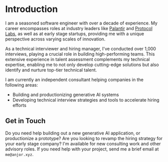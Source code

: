 # Introduction

I am a seasoned software engineer with over a decade of experience. My career encompasses roles at industry leaders like [Palantir](https://www.palantir.com/) and [Protocol
Labs](https://protocol.ai/), as well as at early stage startups, providing me with a unique perspective across varying scales of innovation. 

As a technical interviewer and hiring manager, I've conducted over 1,000 interviews, playing a crucial role in building high-performing teams. This extensive experience in talent assessment complements my technical expertise, enabling me to not only develop cutting-edge solutions but also identify and nurture top-tier technical talent.

I am currently an independent consultant helping companies in the following areas:

- Building and productionizing generative AI systems
- Developing technical interview strategies and tools to accelerate hiring efforts

## Get in Touch

Do you need help building out a new generative AI application, or productionize a prototype? Are you looking to revamp the hiring strategy for your early stage company? I'm available for new consulting work and other advisory roles. If you need help with your project, send me a brief email at `me@anjor.xyz`.
